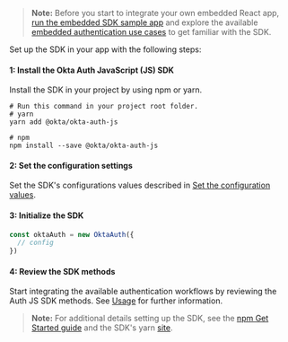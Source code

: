 >**Note:** Before you start to integrate your own embedded React app, [run the embedded SDK sample app](/docs/guides/oie-embedded-common-run-samples/react/main/#run-the-embedded-sdk-sample-app) and explore the available [embedded authentication use cases](/docs/guides/pwd-optional-new-sign-up-email/react/main/) to get familiar with the SDK.

Set up the SDK in your app with the following steps:

#### 1: Install the Okta Auth JavaScript (JS) SDK

Install the SDK in your project by using npm or yarn.

```shell
# Run this command in your project root folder.
# yarn
yarn add @okta/okta-auth-js

# npm
npm install --save @okta/okta-auth-js
```

#### 2: Set the configuration settings

Set the SDK's configurations values described in [Set the configuration values](#set-the-configuration-values).

#### 3: Initialize the SDK

```javascript
const oktaAuth = new OktaAuth({
  // config
})
```

#### 4: Review the SDK methods

Start integrating the available authentication workflows by reviewing the Auth JS SDK methods. See [Usage](https://github.com/okta/okta-auth-js/blob/master/docs/idx.md#usage) for further information.

>**Note:** For additional details setting up the SDK, see the [npm Get Started guide](https://www.npmjs.com/package/@okta/okta-auth-js#getting-started) and the SDK's yarn [site](https://yarnpkg.com/package/@okta/okta-auth-js).
